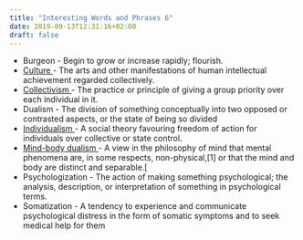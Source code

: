 ```yaml
---
title: "Interesting Words and Phrases 6"
date: 2019-09-13T12:31:16+02:00
draft: false
---
```


<ul> 
<li> Burgeon - Begin to grow or increase rapidly; flourish.</li>
<li> <a href="https://en.wikipedia.org/wiki/Culture">Culture </a> - The arts and other manifestations of human intellectual achievement regarded collectively.</li>
<li> <a href="https://link.springer.com/chapter/10.1007/978-1-349-08120-2_3"> Collectivism </a> - The practice or principle of giving a group priority over each individual in it.</li>
<li> Dualism - The division of something conceptually into two opposed or contrasted aspects, or the state of being so divided </li>
<li> <a href="https://link.springer.com/chapter/10.1007/978-1-349-08120-2_3"> Individualism </a>- A social theory favouring freedom of action for individuals over collective or state control.</li>
<li> <a href="https://www.ncbi.nlm.nih.gov/pmc/articles/PMC3115289/?report=classic"> Mind-body dualism </a> -  A view in the philosophy of mind that mental phenomena are, in some respects, non-physical,[1] or that the mind and body are distinct and separable.[</li>
<li> Psychologization - The action of making something psychological; the analysis, description, or interpretation of something in psychological terms. </li>
<li> Somatization - A tendency to experience and communicate psychological distress in the form of somatic symptoms and to seek medical help for them</li>
</ul>
